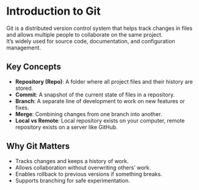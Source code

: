 # Introduction to Git

Git is a distributed version control system that helps track changes in files and allows multiple people to collaborate on the same project.  
It’s widely used for source code, documentation, and configuration management.


## Key Concepts

- **Repository (Repo)**: A folder where all project files and their history are stored. 
- **Commit**: A snapshot of the current state of files in a repository. 
- **Branch**: A separate line of development to work on new features or fixes.
- **Merge**: Combining changes from one branch into another. 
- **Local vs Remote**: Local repository exists on your computer, remote repository exists on a server like GitHub.


## Why Git Matters

- Tracks changes and keeps a history of work. 
- Allows collaboration without overwriting others’ work. 
- Enables rollback to previous versions if something breaks. 
- Supports branching for safe experimentation.

